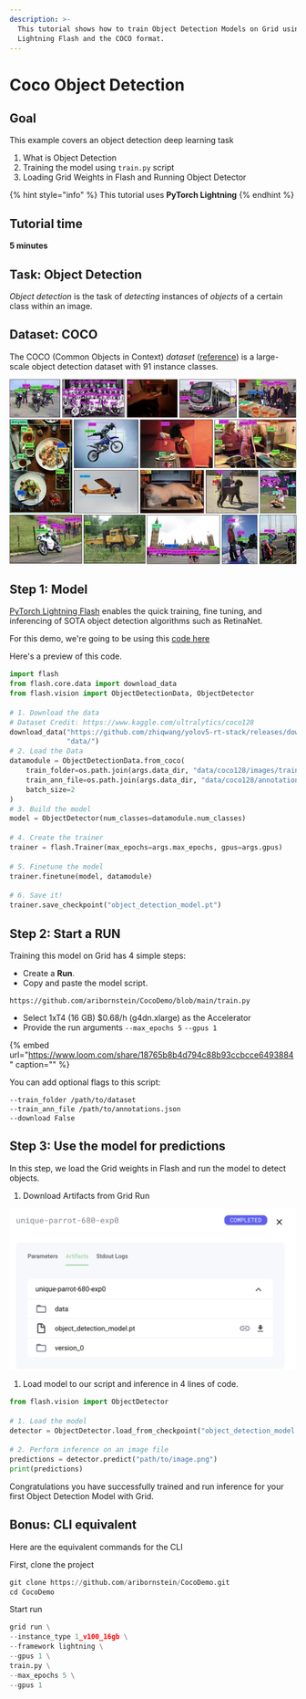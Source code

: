 ```yaml
---
description: >-
  This tutorial shows how to train Object Detection Models on Grid using
  Lightning Flash and the COCO format.
---
```


# Coco Object Detection

## Goal

This example covers an object detection deep learning task

1. What is Object Detection  
2. Training the model using `train.py` script
3. Loading Grid Weights in Flash and Running Object Detector



{% hint style="info" %}
This tutorial uses **PyTorch Lightning**
{% endhint %}

## Tutorial time

**5 minutes**

## Task: Object Detection

_Object detection_ is the task of _detecting_ instances of _objects_ of a certain class within an image.

## Dataset: COCO

The COCO \(Common Objects in Context\) _dataset_ \([reference](https://cocodataset.org/)\) is a large-scale object detection dataset with 91 instance classes.

![Example CoCo Images](../../.gitbook/assets/image%20%28124%29.png)

## Step 1: Model

[PyTorch Lightning Flash](https://lightning-flash.readthedocs.io/en/latest/reference/object_detection.html) enables the quick training, fine tuning, and inferencing of SOTA object detection algorithms such as RetinaNet.

For this demo, we're going to be using this  [code here](https://github.com/aribornstein/CocoDemo/blob/main/train.py)

Here's a preview of this code.

```python
import flash
from flash.core.data import download_data
from flash.vision import ObjectDetectionData, ObjectDetector

# 1. Download the data
# Dataset Credit: https://www.kaggle.com/ultralytics/coco128
download_data("https://github.com/zhiqwang/yolov5-rt-stack/releases/download/v0.3.0/coco128.zip", 
              "data/")
# 2. Load the Data
datamodule = ObjectDetectionData.from_coco(
    train_folder=os.path.join(args.data_dir, "data/coco128/images/train2017/"),
    train_ann_file=os.path.join(args.data_dir, "data/coco128/annotations/instances_train2017.json"),
    batch_size=2
)
# 3. Build the model
model = ObjectDetector(num_classes=datamodule.num_classes)

# 4. Create the trainer
trainer = flash.Trainer(max_epochs=args.max_epochs, gpus=args.gpus)

# 5. Finetune the model
trainer.finetune(model, datamodule)

# 6. Save it!
trainer.save_checkpoint("object_detection_model.pt")
```

## Step 2: Start a RUN

Training this model on Grid has 4 simple steps:

* Create a **Run**.
* Copy and paste the model script.

```text
https://github.com/aribornstein/CocoDemo/blob/main/train.py
```

* Select  1xT4 \(16 GB\) $0.68/h \(g4dn.xlarge\) as the Accelerator
* Provide the  run arguments `--max_epochs 5` `--gpus 1` 

{% embed url="https://www.loom.com/share/18765b8b4d794c88b93ccbcce6493884" caption="" %}

You can add optional flags to this script:

```text
--train_folder /path/to/dataset
--train_ann_file /path/to/annotations.json
--download False
```

## Step 3: Use the model for predictions

In this step, we load the Grid weights in Flash and run the model to detect objects.

1. Download Artifacts from Grid Run 

![](../../.gitbook/assets/image%20%2883%29.png)

1. Load model to our script and inference in 4 lines of code. 

```python
from flash.vision import ObjectDetector

# 1. Load the model
detector = ObjectDetector.load_from_checkpoint("object_detection_model.pt")

# 2. Perform inference on an image file
predictions = detector.predict("path/to/image.png")
print(predictions)
```

Congratulations you have successfully trained and run inference for your first Object Detection Model with Grid.

## Bonus: CLI equivalent

Here are the equivalent commands for the CLI

First, clone the project

```python
git clone https://github.com/aribornstein/CocoDemo.git
cd CocoDemo
```

Start run

```python
grid run \
--instance_type 1_v100_16gb \
--framework lightning \
--gpus 1 \
train.py \
--max_epochs 5 \
--gpus 1
```


